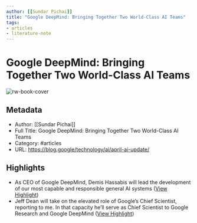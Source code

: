 ```yaml
---
author: [[Sundar Pichai]]
title: "Google DeepMind: Bringing Together Two World-Class AI Teams"
tags: 
- articles
- literature-note
---
```

# Google DeepMind: Bringing Together Two World-Class AI Teams

![rw-book-cover](https://storage.googleapis.com/gweb-uniblog-publish-prod/images/AI_products_hero.width-1300.jpg)

## Metadata
- Author: [[Sundar Pichai]]
- Full Title: Google DeepMind: Bringing Together Two World-Class AI Teams
- Category: #articles
- URL: https://blog.google/technology/ai/april-ai-update/

## Highlights
- As CEO of Google DeepMind, Demis Hassabis will lead the development of our most capable and responsible general AI systems ([View Highlight](https://read.readwise.io/read/01gyg2amtrcjtj82mg3v11j4v5))
- Jeff Dean will take on the elevated role of Google’s Chief Scientist, reporting to me. In that capacity he’ll serve as Chief Scientist to Google Research and Google DeepMind ([View Highlight](https://read.readwise.io/read/01gyg2ata02v5r997k095qsjtw))

